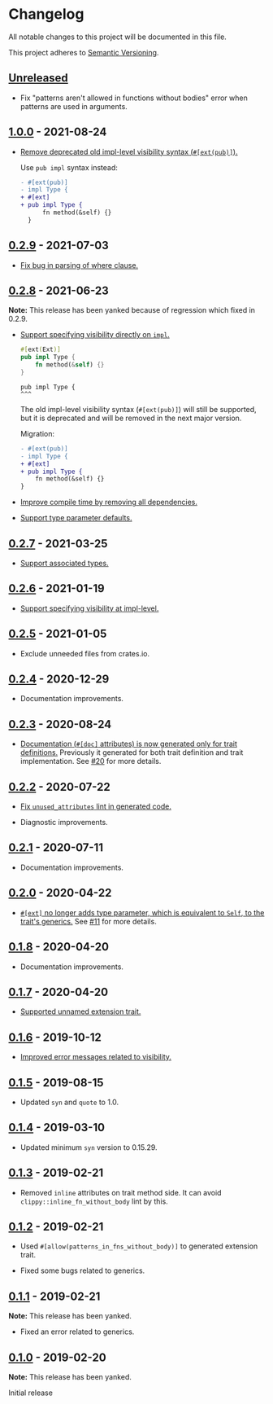 # Changelog

All notable changes to this project will be documented in this file.

This project adheres to [Semantic Versioning](https://semver.org).

<!--
Note: In this file, do not use the hard wrap in the middle of a sentence for compatibility with GitHub comment style markdown rendering.
-->

## [Unreleased]

- Fix "patterns aren't allowed in functions without bodies" error when patterns are used in arguments.

## [1.0.0] - 2021-08-24

- [Remove deprecated old impl-level visibility syntax (`#[ext(pub)]`).](https://github.com/taiki-e/easy-ext/pull/38)

  Use `pub impl` syntax instead:

  ```diff
  - #[ext(pub)]
  - impl Type {
  + #[ext]
  + pub impl Type {
        fn method(&self) {}
    }
  ```

## [0.2.9] - 2021-07-03

- [Fix bug in parsing of where clause.](https://github.com/taiki-e/easy-ext/pull/37)

## [0.2.8] - 2021-06-23

**Note:** This release has been yanked because of regression which fixed in 0.2.9.

- [Support specifying visibility directly on `impl`.](https://github.com/taiki-e/easy-ext/pull/31)

  ```rust
  #[ext(Ext)]
  pub impl Type {
      fn method(&self) {}
  }
  ```

  ```text
  pub impl Type {
  ^^^
  ```

  The old impl-level visibility syntax (`#[ext(pub)]`) will still be supported, but it is deprecated and will be removed in the next major version.

  Migration:

  ```diff
  - #[ext(pub)]
  - impl Type {
  + #[ext]
  + pub impl Type {
      fn method(&self) {}
  }
  ```

- [Improve compile time by removing all dependencies.](https://github.com/taiki-e/easy-ext/pull/35)

- [Support type parameter defaults.](https://github.com/taiki-e/easy-ext/pull/32)

## [0.2.7] - 2021-03-25

- [Support associated types.](https://github.com/taiki-e/easy-ext/pull/26)

## [0.2.6] - 2021-01-19

- [Support specifying visibility at impl-level.](https://github.com/taiki-e/easy-ext/pull/25)

## [0.2.5] - 2021-01-05

- Exclude unneeded files from crates.io.

## [0.2.4] - 2020-12-29

- Documentation improvements.

## [0.2.3] - 2020-08-24

- [Documentation (`#[doc]` attributes) is now generated only for trait definitions.](https://github.com/taiki-e/easy-ext/pull/23) Previously it generated for both trait definition and trait implementation. See [#20](https://github.com/taiki-e/easy-ext/issues/20) for more details.

## [0.2.2] - 2020-07-22

- [Fix `unused_attributes` lint in generated code.](https://github.com/taiki-e/easy-ext/pull/22)

- Diagnostic improvements.

## [0.2.1] - 2020-07-11

- Documentation improvements.

## [0.2.0] - 2020-04-22

- [`#[ext]` no longer adds type parameter, which is equivalent to `Self`, to the trait's generics.](https://github.com/taiki-e/easy-ext/pull/15) See [#11](https://github.com/taiki-e/easy-ext/issues/11) for more details.

## [0.1.8] - 2020-04-20

- Documentation improvements.

## [0.1.7] - 2020-04-20

- [Supported unnamed extension trait.](https://github.com/taiki-e/easy-ext/pull/9)

## [0.1.6] - 2019-10-12

- [Improved error messages related to visibility.](https://github.com/taiki-e/easy-ext/pull/5)

## [0.1.5] - 2019-08-15

- Updated `syn` and `quote` to 1.0.

## [0.1.4] - 2019-03-10

- Updated minimum `syn` version to 0.15.29.

## [0.1.3] - 2019-02-21

- Removed `inline` attributes on trait method side. It can avoid `clippy::inline_fn_without_body` lint by this.

## [0.1.2] - 2019-02-21

- Used `#[allow(patterns_in_fns_without_body)]` to generated extension trait.

- Fixed some bugs related to generics.

## [0.1.1] - 2019-02-21

**Note:** This release has been yanked.

- Fixed an error related to generics.

## [0.1.0] - 2019-02-20

**Note:** This release has been yanked.

Initial release

[Unreleased]: https://github.com/taiki-e/easy-ext/compare/v1.0.0...HEAD
[1.0.0]: https://github.com/taiki-e/easy-ext/compare/v0.2.9...v1.0.0
[0.2.9]: https://github.com/taiki-e/easy-ext/compare/v0.2.8...v0.2.9
[0.2.8]: https://github.com/taiki-e/easy-ext/compare/v0.2.7...v0.2.8
[0.2.7]: https://github.com/taiki-e/easy-ext/compare/v0.2.6...v0.2.7
[0.2.6]: https://github.com/taiki-e/easy-ext/compare/v0.2.5...v0.2.6
[0.2.5]: https://github.com/taiki-e/easy-ext/compare/v0.2.4...v0.2.5
[0.2.4]: https://github.com/taiki-e/easy-ext/compare/v0.2.3...v0.2.4
[0.2.3]: https://github.com/taiki-e/easy-ext/compare/v0.2.2...v0.2.3
[0.2.2]: https://github.com/taiki-e/easy-ext/compare/v0.2.1...v0.2.2
[0.2.1]: https://github.com/taiki-e/easy-ext/compare/v0.2.0...v0.2.1
[0.2.0]: https://github.com/taiki-e/easy-ext/compare/v0.1.8...v0.2.0
[0.1.8]: https://github.com/taiki-e/easy-ext/compare/v0.1.7...v0.1.8
[0.1.7]: https://github.com/taiki-e/easy-ext/compare/v0.1.6...v0.1.7
[0.1.6]: https://github.com/taiki-e/easy-ext/compare/v0.1.5...v0.1.6
[0.1.5]: https://github.com/taiki-e/easy-ext/compare/v0.1.4...v0.1.5
[0.1.4]: https://github.com/taiki-e/easy-ext/compare/v0.1.3...v0.1.4
[0.1.3]: https://github.com/taiki-e/easy-ext/compare/v0.1.2...v0.1.3
[0.1.2]: https://github.com/taiki-e/easy-ext/compare/v0.1.1...v0.1.2
[0.1.1]: https://github.com/taiki-e/easy-ext/compare/v0.1.0...v0.1.1
[0.1.0]: https://github.com/taiki-e/easy-ext/releases/tag/v0.1.0
